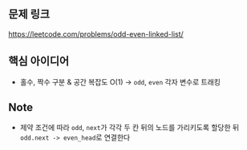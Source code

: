 ## 문제 링크
https://leetcode.com/problems/odd-even-linked-list/

## 핵심 아이디어
- 홀수, 짝수 구분 & 공간 복잡도 O(1) -> `odd`, `even` 각자 변수로 트래킹

## Note
- 제약 조건에 따라 `odd`, `next`가 각각 두 칸 뒤의 노드를 가리키도록 할당한 뒤 `odd.next -> even_head`로 연결한다
